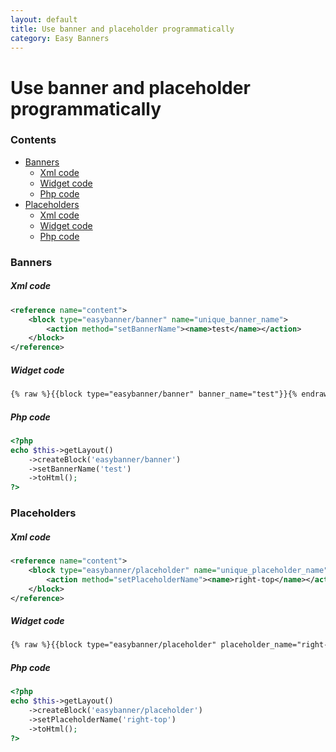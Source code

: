 ```yaml
---
layout: default
title: Use banner and placeholder programmatically
category: Easy Banners
---
```


# Use banner and placeholder programmatically

### Contents

- [Banners](#banners)
    - [Xml code](#xml-code)
    - [Widget code](#widget-code)
    - [Php code](#php-code)
- [Placeholders](#placeholders)
    - [Xml code](#xml-code-1)
    - [Widget code](#widget-code-1)
    - [Php code](#php-code-1)

### Banners

##### Xml code

```xml
<reference name="content">
    <block type="easybanner/banner" name="unique_banner_name">
        <action method="setBannerName"><name>test</name></action>
    </block>
</reference>
```

##### Widget code

```html
{% raw %}{{block type="easybanner/banner" banner_name="test"}}{% endraw %}
```

##### Php code

```php
<?php
echo $this->getLayout()
    ->createBlock('easybanner/banner')
    ->setBannerName('test')
    ->toHtml();
?>
```

### Placeholders

##### Xml code

```xml
<reference name="content">
    <block type="easybanner/placeholder" name="unique_placeholder_name">
        <action method="setPlaceholderName"><name>right-top</name></action>
    </block>
</reference>
```

##### Widget code

```html
{% raw %}{{block type="easybanner/placeholder" placeholder_name="right-top"}}{% endraw %}
```

##### Php code

```php
<?php
echo $this->getLayout()
    ->createBlock('easybanner/placeholder')
    ->setPlaceholderName('right-top')
    ->toHtml();
?>
```
